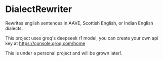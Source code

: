 # DialectRewriter
Rewrites english sentences in AAVE, Scottish English, or Indian English dialects.

This project uses groq's deepseek r1 model, you can create your own api key at https://console.groq.com/home

This is under a personal project and will be grown later!.
